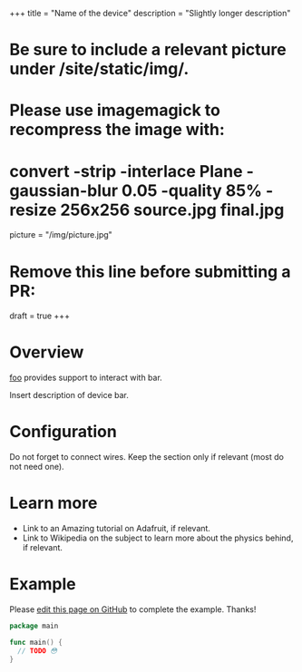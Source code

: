 +++
title = "Name of the device"
description = "Slightly longer description"
# Be sure to include a relevant picture under /site/static/img/.
# Please use imagemagick to recompress the image with:
#   convert -strip -interlace Plane -gaussian-blur 0.05 -quality 85% -resize 256x256 source.jpg final.jpg
picture = "/img/picture.jpg"
# Remove this line before submitting a PR:
draft = true
+++


# Overview

[foo](https://periph.io/x/periph/devices/foo) provides support to interact with
bar.

Insert description of device bar.


# Configuration

Do not forget to connect wires. Keep the section only if relevant (most do not
need one).


# Learn more

- Link to an Amazing tutorial on Adafruit, if relevant.
- Link to Wikipedia on the subject to learn more about the physics behind, if
  relevant.


# Example

Please [edit this page on
GitHub](https://github.com/periph/website/edit/master/site/content/device/template.md)
to complete the example. Thanks!

```go
package main

func main() {
  // TODO 😳
}
```

